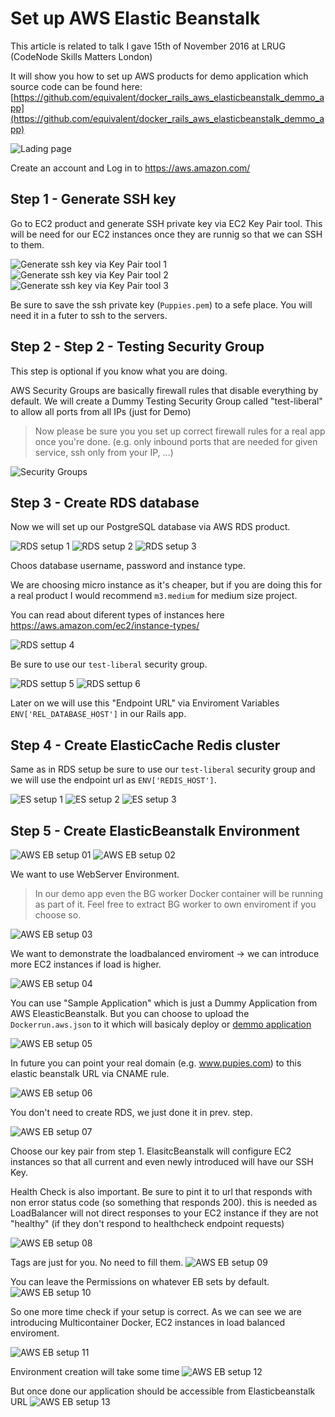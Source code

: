 # Set up AWS Elastic Beanstalk

This article is related to talk I gave 15th of November 2016 at LRUG
(CodeNode Skills Matters London)

It will show you how to set up AWS products for demo application which
source code can be found here: [https://github.com/equivalent/docker_rails_aws_elasticbeanstalk_demmo_app](https://github.com/equivalent/docker_rails_aws_elasticbeanstalk_demmo_app)

![Lading page](https://raw.githubusercontent.com/equivalent/scrapbook2/master/assets/images/2016/eb-demo/eb-demo-0000.png)

Create an account and Log in to https://aws.amazon.com/

## Step 1 - Generate SSH key

Go to EC2 product and generate SSH private key via EC2 Key Pair tool.
This will be need for our EC2 instances once they are runnig so that we
can SSH to them.

![Generate ssh key via Key Pair tool 1](https://raw.githubusercontent.com/equivalent/scrapbook2/master/assets/images/2016/eb-demo/eb-demo-1100.png)
![Generate ssh key via Key Pair tool 2](https://raw.githubusercontent.com/equivalent/scrapbook2/master/assets/images/2016/eb-demo/eb-demo-1200.png)
![Generate ssh key via Key Pair tool 3](https://raw.githubusercontent.com/equivalent/scrapbook2/master/assets/images/2016/eb-demo/eb-demo-1300.png)

Be sure to save the ssh private key (`Puppies.pem`) to a sefe place. You
will need it in a futer to ssh to the servers.

## Step 2 - Step 2 - Testing Security Group

This step is optional if you know what you are doing.

AWS Security Groups are basically firewall rules that disable everything by default.
We will create a Dummy Testing Security Group called "test-liberal" to allow all ports from all IPs (just for Demo)

> Now please be sure you you set up correct firewall rules for a real
> app once you're done.
> (e.g. only inbound ports that are needed for given service, ssh only from your IP, ...)

![Security Groups](https://raw.githubusercontent.com/equivalent/scrapbook2/master/assets/images/2016/eb-demo/eb-demo-2100.png)

## Step 3 - Create RDS database

Now we will set up our PostgreSQL database via AWS RDS product.

![RDS setup 1](https://raw.githubusercontent.com/equivalent/scrapbook2/master/assets/images/2016/eb-demo/eb-demo-3100.png)
![RDS setup 2](https://raw.githubusercontent.com/equivalent/scrapbook2/master/assets/images/2016/eb-demo/eb-demo-3200.png)
![RDS setup 3](https://raw.githubusercontent.com/equivalent/scrapbook2/master/assets/images/2016/eb-demo/eb-demo-3400.png)

Choos database username, password and instance type.

We are choosing micro instance as it's cheaper, but if you are doing
this for a real product I would recommend `m3.medium` for medium size
project.

You can read about diferent types of instances here https://aws.amazon.com/ec2/instance-types/

![RDS settup 4](https://raw.githubusercontent.com/equivalent/scrapbook2/master/assets/images/2016/eb-demo/eb-demo-3500.png)

Be sure to use our `test-liberal` security group.

![RDS settup 5](https://raw.githubusercontent.com/equivalent/scrapbook2/master/assets/images/2016/eb-demo/eb-demo-3600.png)
![RDS settup 6](https://raw.githubusercontent.com/equivalent/scrapbook2/master/assets/images/2016/eb-demo/eb-demo-3700.png)

Later on we will use this "Endpoint URL"  via Enviroment
Variables `ENV['REL_DATABASE_HOST']` in our Rails app.

## Step 4 - Create ElasticCache Redis cluster

Same as in RDS setup be sure to use our `test-liberal` security group
and we will use the endpoint url as `ENV['REDIS_HOST']`.

![ES setup 1](https://raw.githubusercontent.com/equivalent/scrapbook2/master/assets/images/2016/eb-demo/eb-demo-4100.png)
![ES setup 2](https://raw.githubusercontent.com/equivalent/scrapbook2/master/assets/images/2016/eb-demo/eb-demo-4200.png)
![ES setup 3](https://raw.githubusercontent.com/equivalent/scrapbook2/master/assets/images/2016/eb-demo/eb-demo-4400.png)

## Step 5 - Create ElasticBeanstalk Environment

![AWS EB setup 01](https://raw.githubusercontent.com/equivalent/scrapbook2/master/assets/images/2016/eb-demo/eb-demo-5100.png)
![AWS EB setup 02](https://raw.githubusercontent.com/equivalent/scrapbook2/master/assets/images/2016/eb-demo/eb-demo-5200.png)

We want to use WebServer Environment.

> In our demo app even the BG worker
> Docker container will be running as part of it. Feel free to extract BG
> worker to own enviroment if you choose so.

![AWS EB setup 03](https://raw.githubusercontent.com/equivalent/scrapbook2/master/assets/images/2016/eb-demo/eb-demo-5300.png)

We want to demonstrate the loadbalanced enviroment -> we can introduce
more EC2 instances if load is higher.

![AWS EB setup 04](https://raw.githubusercontent.com/equivalent/scrapbook2/master/assets/images/2016/eb-demo/eb-demo-5400.png)

You can use "Sample Application" which is just a Dummy Application from
AWS EleasticBeanstalk. But you can choose to upload the `Dockerrun.aws.json` to it
which will basicaly deploy or [demmo application](https://github.com/equivalent/docker_rails_aws_elasticbeanstalk_demmo_app)

![AWS EB setup 05](https://raw.githubusercontent.com/equivalent/scrapbook2/master/assets/images/2016/eb-demo/eb-demo-5500.png)

In future you can point your real domain (e.g. www.pupies.com) to this
elastic beanstalk URL via CNAME rule.

![AWS EB setup 06](https://raw.githubusercontent.com/equivalent/scrapbook2/master/assets/images/2016/eb-demo/eb-demo-5600.png)

You don't need to create RDS, we just done it in prev. step.

![AWS EB setup 07](https://raw.githubusercontent.com/equivalent/scrapbook2/master/assets/images/2016/eb-demo/eb-demo-5650.png)

Choose our key pair from step 1. ElasitcBeanstalk will configure EC2
instances so that all current and even newly introduced will have our
SSH Key.

Health Check is also important. Be sure to pint it to url that responds
with non error status code (so something that responds 200). this is
needed as LoadBalancer will not direct responses to your EC2 instance if
they are not "healthy" (if they don't respond to healthcheck endpoint
requests)

![AWS EB setup 08](https://raw.githubusercontent.com/equivalent/scrapbook2/master/assets/images/2016/eb-demo/eb-demo-5700.png)

Tags are just for you. No need to fill them.
![AWS EB setup 09](https://raw.githubusercontent.com/equivalent/scrapbook2/master/assets/images/2016/eb-demo/eb-demo-5800.png)

You can leave the Permissions on whatever EB sets by default.
![AWS EB setup 10](https://raw.githubusercontent.com/equivalent/scrapbook2/master/assets/images/2016/eb-demo/eb-demo-5900.png)

So one more time check if your setup is correct. As we can see we are
introducing Multicontainer Docker, EC2 instances in load balanced enviroment.

![AWS EB setup 11](https://raw.githubusercontent.com/equivalent/scrapbook2/master/assets/images/2016/eb-demo/eb-demo-5910.png)

Environment creation will take some time
![AWS EB setup 12](https://raw.githubusercontent.com/equivalent/scrapbook2/master/assets/images/2016/eb-demo/eb-demo-5920.png)

But once done our application should be accessible from Elasticbeanstalk URL
![AWS EB setup 13](https://raw.githubusercontent.com/equivalent/scrapbook2/master/assets/images/2016/eb-demo/eb-demo-5930.png)

